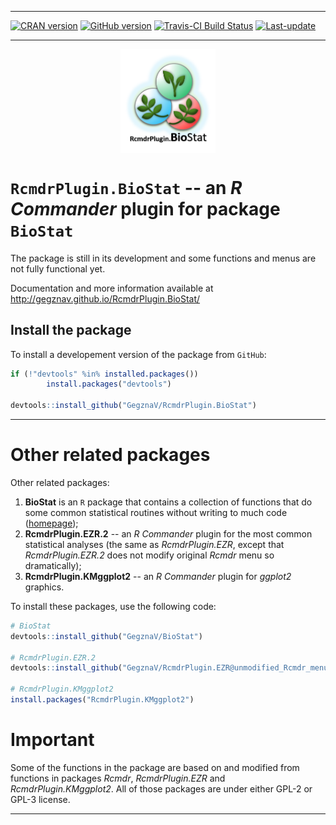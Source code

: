 
<!-- README.md is generated from README.Rmd. Please edit that file -->

------------------------------------------------------------------------

[![CRAN version](http://www.r-pkg.org/badges/version/RcmdrPlugin.BioStat)](https://cran.rstudio.com/web/packages/RcmdrPlugin.BioStat/index.html) [![GitHub version](https://img.shields.io/badge/GitHub-v0.0.3.9009-brightgreen.svg)](https://github.com/GegznaV/RcmdrPlugin.BioStat) [![Travis-CI Build Status](https://travis-ci.org/GegznaV/RcmdrPlugin.BioStat.png?branch=master)](https://travis-ci.org/GegznaV/RcmdrPlugin.BioStat) [![Last-update](https://img.shields.io/badge/Updated%20on-2017--11--27-yellowgreen.svg)](/commits/master)

------------------------------------------------------------------------

<img src="https://raw.githubusercontent.com/GegznaV/RcmdrPlugin.BioStat/master/docs/logo.png" width="30%" height="30%" style="display: block; margin: auto;" />

`RcmdrPlugin.BioStat` -- an *R Commander* plugin for package `BioStat`
======================================================================

The package is still in its development and some functions and menus are not fully functional yet.

Documentation and more information available at <http://gegznav.github.io/RcmdrPlugin.BioStat/>

Install the package
-------------------

To install a developement version of the package from `GitHub`:

``` r
if (!"devtools" %in% installed.packages())
        install.packages("devtools")

devtools::install_github("GegznaV/RcmdrPlugin.BioStat")
```

------------------------------------------------------------------------

Other related packages
======================

Other related packages:

1.  **BioStat** is an `R` package that contains a collection of functions that do some common statistical routines without writing to much code ([homepage](https://gegznav.github.io/BioStat/));
2.  **RcmdrPlugin.EZR.2** -- an *R Commander* plugin for the most common statistical analyses (the same as *RcmdrPlugin.EZR*, except that *RcmdrPlugin.EZR.2* does not modify original *Rcmdr* menu so dramatically);
3.  **RcmdrPlugin.KMggplot2** -- an *R Commander* plugin for *ggplot2* graphics.

To install these packages, use the following code:

``` r
# BioStat
devtools::install_github("GegznaV/BioStat")

# RcmdrPlugin.EZR.2
devtools::install_github("GegznaV/RcmdrPlugin.EZR@unmodified_Rcmdr_menu")

# RcmdrPlugin.KMggplot2
install.packages("RcmdrPlugin.KMggplot2")
```

Important
=========

Some of the functions in the package are based on and modified from functions in packages *Rcmdr*, *RcmdrPlugin.EZR* and *RcmdrPlugin.KMggplot2*. All of those packages are under either GPL-2 or GPL-3 license.

------------------------------------------------------------------------

<!-- [![Travis-CI Build Status]
(https://travis-ci.org/GegznaV/RcmdrPlugin.BioStat.png?branch=master)]
(https://travis-ci.org/GegznaV/RcmdrPlugin.BioStat) -->
<!-- [![codecov.io]
(https://codecov.io/github/GegznaV/RcmdrPlugin.BioStat/coverage.svg?branch=master)]
(https://codecov.io/github/GegznaV/RcmdrPlugin.BioStat?branch=master) -->
<!-- * * * -->
<!--  <p align="right"> </p>     -->
